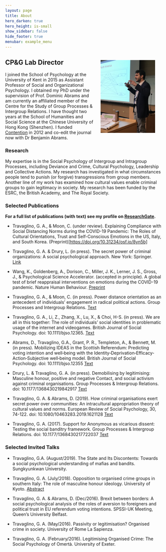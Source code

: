 ```yaml
---
layout: page
title: About
hero_darken: true
hero_height: is-small
show_sidebar: false
hide_footer: true
menubar: example_menu
---
```

<img src="/img/gat_profile.jpg" alt="GAT" width="35%" align="right" hspace="20" vspace="20">

## CP&G Lab Director

I joined the School of Psychology at the University of Kent in 2015 as Assistant Professor of Social and Organizational Psychology. I obtained my PhD under the supervision of Prof. Dominic Abrams and am currently an affiliated member of the Centre for the Study of Group Processes & Intergroup Relations. I have thought two years at the School of Humanities and Social Science at the Chinese University of Hong Kong (Shenzhen). I funded [Contention](/contention) in 2012 and co-edit the journal now with Dr Benjamin Abrams. 

### Research

My expertise is in the Social Psychology of Intergroup and Intragroup Processes, including Deviance and Crime, Cultural Psychology, Leadership and Collective Actions. My research has investigated in what circumstances people tend to punish (or forgive) transgressions from group members. Another line of my work has examined how cultural values enable criminal groups to gain legitimacy in society. My research has been funded by the ESRC, the British Academy, and The Royal Society. 

### Selected Publications

**For a full list of publications (with text) see my profile on [ResearchGate](https://www.researchgate.net/profile/Giovanni_Travaglino).**

* Travaglino, G. A., & Moon, C. (under review). Explaining Compliance with Social Distancing Norms during the COVID-19 Pandemic: The Roles of Cultural Orientations, Trust and Self-Conscious Emotions in the US, Italy, and South Korea. (Preprint)[https://doi.org/10.31234/osf.io/8yn5b]

* Travaglino, G. A. & Drury, L. (in press). The secret power of criminal organizations: A social psychological approach. New York: Springer. [Link](https://www.springer.com/gp/book/9783030441609)

* Wang, K., Goldenberg, A., Dorison, C., Miller, J. K., Lerner, J. S., Gross, J., & Psychological Science Accelerator. (accepted in principle). A global test of brief reappraisal interventions on emotions during the COVID-19 pandemic. Nature Human Behaviour. [Preprint](https://springernature.figshare.com/articles/A_global_test_of_brief_reappraisal_interventions_on_emotions_during_the_COVID-19_pandemic_Registered_Report_Stage_1_Protocol_/12302288)

* Travaglino, G. A., & Moon, C. (in press). Power distance orientation as an antecedent of individuals’ engagement in radical political actions. Group Processes and Intergroup Relations. [Text](https://kar.kent.ac.uk/80717/1/Manuscript_KAR.pdf)

* Travaglino, G. A., Li, Z., Zhang, X., Lu, X., & Choi, H-S. (in press). We are all in this together: The role of individuals’ social identities in problematic usage of the internet and videogames. British Journal of Social Psychology. doi: 10.1111/bjso.12365. [Text](https://www.researchgate.net/profile/Giovanni_Travaglino/publication/339124999_We_are_all_in_this_together_The_role_of_individuals'_social_identities_in_problematic_engagement_with_video_games_and_the_internet/links/5e4141a7299bf1cdb91c4261/We-are-all-in-this-together-The-role-of-individuals-social-identities-in-problematic-engagement-with-video-games-and-the-internet)

* Abrams, D., Travaglino, G.A., Grant, P. R., Templeton, A., & Bennett, M. (in press). Mobilizing IDEAS in the Scottish Referendum: Predicting voting intention and well‐being with the Identity‐Deprivation‐Efficacy‐Action‐Subjective well‐being model. British Journal of Social Psychology. doi: 10.1111/bjso.12355 [Text](https://onlinelibrary.wiley.com/doi/pdf/10.1111/bjso.12355)

* Drury, L. & Travaglino, G. A. (in press). Demobilising by legitimising: Masculine honour, positive and negative Contact, and social activism against criminal organisations. Group Processes & Intergroup Relations. doi: 10.1177/1368430219842917 [Text](https://journals.sagepub.com/doi/pdf/10.1177/1368430219842917)

* Travaglino, G. A. & Abrams, D. (2019). How criminal organisations exert secret power over communities: An intracultural appropriation theory of cultural values and norms. European Review of Social Psychology, 30, 74-122. doi: 10.1080/10463283.2019.1621128 [Text](https://www.researchgate.net/profile/Giovanni_Travaglino/publication/333752159_How_criminal_organisations_exert_secret_power_over_communities_An_intracultural_appropriation_theory_of_cultural_values_and_norms/links/5d048f93458515b055d2afae/How-criminal-organisations-exert-secret-power-over-communities-An-intracultural-appropriation-theory-of-cultural-values-and-norms.pdf)

* Travaglino, G. A. (2017). Support for Anonymous as vicarious dissent: Testing the social banditry framework. Group Processes & Intergroup Relations. doi: 10.1177/1368430217722037 [Text](https://journals.sagepub.com/doi/pdf/10.1177/1368430217722037)

### Selected Invited Talks

* Travaglino, G.A. (August/2019). The State and Its Discontents: Towards a social psychological understanding of mafias and bandits. Sungkyunkwan University.

* Travaglino, G. A. (July/2018). Opposition to organised crime groups in southern Italy: The role of masculine honour ideology. University of Kyoto. [Abstract](http://kokoro.kyoto-u.ac.jp/1814_giovanni/)

* Travaglino, G. A. & Abrams, D. (Dec/2016). Brexit between borders: A social psychological analysis of the roles of aversion to foreigners and political trust in EU referendum voting intentions. SPSSI-UK Meeting, Queen’s University Belfast. 

* Travaglino, G. A. (May/2016). Passivity or legitimisation? Organised crime in society. University of Rome La Sapienza. 

* Travaglino, G. A. (February/2016). Legitimising Organised Crime: The Social Psychology of Omertà. University of Exeter. 
